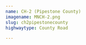 ```yaml
---
name: CH-2 (Pipestone County)
imagename: MNCH-2.png
slug: ch2pipestonecounty
highwaytype: County Road

---
```

